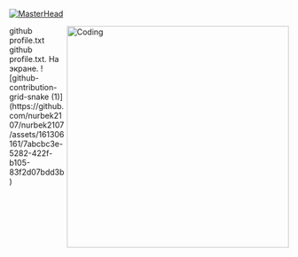 
[![MasterHead](https://media.licdn.com/dms/image/D563DAQFIJGy_J4EvYA/image-scale_191_1128/0/1666883668428?e=1675425600&v=beta&t=q5S0E-n5z-gDvzZPdOvK7oorksu-JESWk3DdbbvU2ss)](https://codegrills.in)

<img align="right" alt="Coding" width="400" src="https://media.tenor.com/rePDfDWO3XoAAAAd/hacking.gif">
github profile.txt
github profile.txt. На экране.
![github-contribution-grid-snake (1)](https://github.com/nurbek2107/nurbek2107/assets/161306161/7abcbc3e-5282-422f-b105-83f2d07bdd3b)



